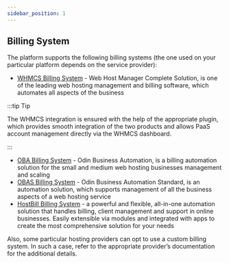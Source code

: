 ```yaml
---
sidebar_position: 1
---
```


## Billing System

The platform supports the following billing systems (the one used on your particular platform depends on the service provider):

- [WHMCS Billing System](/docs/Account&Pricing/Billing%20Systems/WHMCS%20Billing%20System) - Web Host Manager Complete Solution, is one of the leading web hosting management and billing software, which automates all aspects of the business

:::tip Tip

The WHMCS integration is ensured with the help of the appropriate plugin, which provides smooth integration of the two products and allows PaaS account management directly via the WHMCS dashboard.

:::

- [OBA Billing System](/docs/Account&Pricing/Billing%20Systems/OBA%20Billing%20System) - Odin Business Automation, is a billing automation solution for the small and medium web hosting businesses management and scaling
- [OBAS Billing System](/docs/Account&Pricing/Billing%20Systems/OBAS%20Billing%20System) - Odin Business Automation Standard, is an automation solution, which supports management of all the business aspects of a web hosting service
- [HostBill Billing System](https://hostbillapp.com/feature/jelastic/) - a powerful and flexible, all-in-one automation solution that handles billing, client management and support in online businesses. Easily extensible via modules and integrated with apps to create the most comprehensive solution for your needs

Also, some particular hosting providers can opt to use a custom billing system. In such a case, refer to the appropriate provider’s documentation for the additional details.
